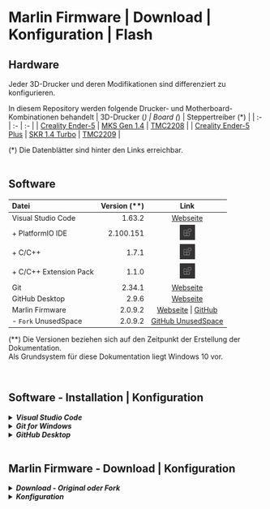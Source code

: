 # Marlin Firmware | Download | Konfiguration | Flash


## **Hardware**
Jeder 3D-Drucker und deren Modifikationen sind differenziert zu konfigurieren.

In diesem Repository werden folgende Drucker- und Motherboard-Kombinationen behandelt
| 3D-Drucker (*) | Board (*) | Steppertreiber (*) |
| :- | :- | :- |
| [Creality Ender-5](./datasheets/creality_ender-5/) | [MKS Gen 1.4](./datasheets/mks_gen_1.4/) | [TMC2208](./datasheets/tmc2208/) |
| [Creality Ender-5 Plus](./datasheets/creality_ender-5_plus/) | [SKR 1.4 Turbo](./datasheets/skr_1.4_turbo/) | [TMC2209](./datasheets/tmc2209/) |

(*) Die Datenblätter sind hinter den Links erreichbar.
<br><br>

## **Software**

| Datei | Version (**) | Link |
| :- | -: | :-: |
| Visual Studio Code | 1.63.2 | [Webseite](https://code.visualstudio.com/download) |
| + PlatformIO IDE | 2.100.151 | ![](sources/vscode_extensions_icon.jpg "VSCode-Tastenkombination <STRG+UMSCHALT+X>") |
| + C/C++ | 1.7.1 | ![](sources/vscode_extensions_icon.jpg "VSCode-Tastenkombination <STRG+UMSCHALT+X>") |
| + C/C++ Extension Pack | 1.1.0 | ![](sources/vscode_extensions_icon.jpg "VSCode-Tastenkombination <STRG+UMSCHALT+X>") |
| Git | 2.34.1 | [Webseite](https://git-scm.com/download/) |
| GitHub Desktop | 2.9.6 | [Webseite](https://desktop.github.com/) |
| Marlin Firmware | 2.0.9.2 | [Webseite](https://marlinfw.org/meta/download/) \| [GitHub](https://github.com/MarlinFirmware/Marlin) |
| - `Fork` UnusedSpace | 2.0.9.2 | [GitHub UnusedSpace](https://github.com/UnusedSpace/MarlinFw) |


(**) Die Versionen beziehen sich auf den Zeitpunkt der Erstellung der Dokumentation.
<br>Als Grundsystem für diese Dokumentation liegt Windows 10 vor.

<br>


## Software - Installation | Konfiguration
<details>
    <summary><b><i> Visual Studio Code </i></b></summary>

Die Grundinstallation erfolgt nach dem Download wie gewohnt. Nach dem ersten Start kann das Sprachpaket heruntergeladen und aktiviert werden.

Erforderliche Erweiterungen
- `PlatformIO IDE` (Erforderlicher Compiler für MarlinFirmware)
- `C/C++` (Programmiersprache der MarlinFirmware)
- `C/C++` Extension Pack (Diverse nützliche Erweiterungen der Programmiersprache)

</details>


<details>
    <summary><b><i> Git for Windows </i></b></summary>

Die Installation erfordert einige Voreinstellungen, welche sich nach den Gewohnheiten und genutzten Sub-Programmen des jeweiligen Nutzers orientiert.

Optionale Voreinstellungen
- Default Editor used by Git *->* Use Visual Studio Code as Git's default Editor
- Name of the initial branch in new repositories *->* Let Git decide
- PATH Environment *->* Git from the command line ans also from 3rd-party software
- SSH executable *->* Use external OpenSSH
- HTTPS transport backend *->* Use the native Windows Secure Channel library
- Line ending conversions *->* Checkout Windows-style, commit Unix-style line endings
- Terminal emulator to use with Git Bash *->* Use Windows' default console window
- Default behaviour of \`git pull` *->* Default (fast-forward or merge)
- Credential helper *->* Git Credential Manager
- Extra Options *->* Enable file system caching

</details>


<details>
    <summary><b><i> GitHub Desktop </i></b></summary>

Die Grundinstallation erfolgt nach dem Download wie gewohnt. Ein GitHub-Account ist für den weiteren Verlauf erforderlich.

</details>

<br>

## Marlin Firmware - Download | Konfiguration
<details>
    <summary><b><i> Download - Original oder Fork </i></b></summary>

Mittels `GitHub Desktop`, dem Punkt `Clone a repository from the Internet...` und die Eingabe der GitHub-Webadresse `https://github.com/MarlinFirmware/Marlin` kann das Original-Repository ge`Clone`d werden.

Die GitHub-Webadresse des hier behandelteten `Fork`s lautet `https://github.com/UnusedSpace/MarlinFw`.

Nachdem das entsprechende Repository heruntergeladen wurde, kann es mit `Open in Visual Studio Code` bearbeitet werden.

</details>

<details>
    <summary><b><i> Konfiguration </i></b></summary>

   *   <details>
        
       <summary><b> root/platformio.ini </b></summary>

        Um die Firmware für den Chipsatz des Motherboards zu kompilieren, benötigt *PlatformIO* die entsprechenden Informationen. Die Bezeichnung ist dem Datenblatt des jeweiligen Motherboards zu entnehmen.

        ![root/platformio.ini - screenshot chipset](sources/platformio_ini_screenshot_chipset.jpg "Dateipfad: root/platformio.ini")

        | Motherboard | Chipsatz |
        | :- | :- |
        | MKS Gen 1.4 | mega2560 |
        | SKR 1.4 Turbo | LPC1769 |

       </details>

   *   <details>

       <summary><b> root/Marlin/Configuration.h </b></summary>

        In der Datei ***Configuration.h*** wird die generelle Grundkonfiguration vorgenommen. In diesem Setup wird kein Display eingesetzt! Erforderliche und optionale Einstellungen sind als solche gekennzeichnet.

        *   <details>
            
            <summary> <i> Optional </i>- STRING_CONFIG_H_AUTHOR </summary>

            `Description in progress...`

            > Original
            > ```
            > #define STRING_CONFIG_H_AUTHOR "(none, default config)" // Who made the changes.

            > MKS Gen 1.4 | SKR 1.4 Turbo
            > ```
            > #define STRING_CONFIG_H_AUTHOR "(UnusedSpace | MarlinFw 2.0.9.2)" // Who made the changes.

            </details>

        *   <details>
            
            <summary> <i> Optional </i>- SHOW_BOOTSCREEN </summary>

            `Description in progress...`

            > Original
            > ```
            > #define SHOW_BOOTSCREEN

            > MKS Gen 1.4 | SKR 1.4 Turbo
            > ```
            > //#define SHOW_BOOTSCREEN
            
            </details>

        *   <details>
            
            <summary> <i> Erforderlich </i>- SERIAL_PORT </summary>

            `Description in progress...`

            > Original
            > ```
            > #define SERIAL_PORT 0

            > MKS Gen 1.4
            > ```
            > #define SERIAL_PORT 0

            > SKR 1.4 Turbo
            > ```
            > #define SERIAL_PORT -1
            
            </details>

        *   <details>
            
            <summary> <i> Erforderlich </i>- BAUDRATE </summary>

            `Description in progress...`

            > Original
            > ```
            > #define BAUDRATE 250000

            > MKS Gen 1.4 | SKR 1.4 Turbo
            > ```
            > #define BAUDRATE 115200
            
            </details>

        *   <details>
            
            <summary> <i> Erforderlich </i>- MOTHERBOARD </summary>

            `Description in progress...`

            > Original
            > ```
            > #define MOTHERBOARD BOARD_RAMPS_14_EFB

            > MKS Gen 1.4
            > ```
            > #define MOTHERBOARD BOARD_MKS_GEN_13

            > SKR 1.4 Turbo
            > ```
            > #define MOTHERBOARD BOARD_BTT_SKR_V1_4_TURBO
            
            </details>

        *   <details>
            
            <summary> <i> Optional </i>- CUSTOM_MACHINE_NAME </summary>

            `Description in progress...`

            > Original
            > ```
            > //#define CUSTOM_MACHINE_NAME "3D Printer"

            > MKS Gen 1.4
            > ```
            > #define CUSTOM_MACHINE_NAME "Creality Ender-5"

            > SKR 1.4 Turbo
            > ```
            > #define CUSTOM_MACHINE_NAME "Creality Ender-5 Plus"
            
            </details>

        *   <details>
            
            <summary> <i> Erforderlich </i>- TEMP_SENSOR_BED </summary>

            `Description in progress...`

            > Original
            > ```
            > #define TEMP_SENSOR_BED 0

            > MKS Gen 1.4 | SKR 1.4 Turbo
            > ```
            > #define TEMP_SENSOR_BED 1
            
            </details>

        *   <details>
            <summary> <i> Optional </i>- PID_PARAMS_PER_HOTEND </summary>

            `Description in progress...`

            > Original
            > ```
            > #if ENABLED(PIDTEMP)
            >   //#define PID_EDIT_MENU         // Add PID editing to the "Advanced Settings" menu. (~700 bytes of PROGMEM)
            >   //#define PID_AUTOTUNE_MENU     // Add PID auto-tuning to the "Advanced Settings" menu. (~250 bytes of PROGMEM)
            >   //#define PID_PARAMS_PER_HOTEND // Uses separate PID parameters for each extruder (useful for mismatched extruders)
            >                                   // Set/get with gcode: M301 E[extruder number, 0-2]
            >
            >   #if ENABLED(PID_PARAMS_PER_HOTEND)
            >     // Specify up to one value per hotend here, according to your setup.
            >     // If there are fewer values, the last one applies to the remaining hotends.
            >     #define DEFAULT_Kp_LIST {  22.20,  22.20 }
            >     #define DEFAULT_Ki_LIST {   1.08,   1.08 }
            >     #define DEFAULT_Kd_LIST { 114.00, 114.00 }
            >   #else
            >     #define DEFAULT_Kp  22.20
            >     #define DEFAULT_Ki   1.08
            >     #define DEFAULT_Kd 114.00
            >   #endif
            > #endif // PIDTEMP

            > MKS Gen 1.4
            > ```
            > #if ENABLED(PIDTEMP)
            >   //#define PID_EDIT_MENU         // Add PID editing to the "Advanced Settings" menu. (~700 bytes of PROGMEM)
            >   //#define PID_AUTOTUNE_MENU     // Add PID auto-tuning to the "Advanced Settings" menu. (~250 bytes of PROGMEM)
            >   //#define PID_PARAMS_PER_HOTEND // Uses separate PID parameters for each extruder (useful for mismatched extruders)
            >                                   // Set/get with gcode: M301 E[extruder number, 0-2]
            >
            >   #if ENABLED(PID_PARAMS_PER_HOTEND)
            >     // Specify up to one value per hotend here, according to your setup.
            >     // If there are fewer values, the last one applies to the remaining hotends.
            >     #define DEFAULT_Kp_LIST {  30.50,  30.50 }
            >     #define DEFAULT_Ki_LIST {   3.92,   3.92 }
            >     #define DEFAULT_Kd_LIST {  59.34,  59,34 }
            >   #else
            >     #define DEFAULT_Kp  30.50
            >     #define DEFAULT_Ki   3.92
            >     #define DEFAULT_Kd  59.34
            >   #endif
            > #endif // PIDTEMP

            > SKR 1.4 Turbo - Drucker 1
            > ```
            > #if ENABLED(PIDTEMP)
            >   //#define PID_EDIT_MENU         // Add PID editing to the "Advanced Settings" menu. (~700 bytes of PROGMEM)
            >   //#define PID_AUTOTUNE_MENU     // Add PID auto-tuning to the "Advanced Settings" menu. (~250 bytes of PROGMEM)
            >   //#define PID_PARAMS_PER_HOTEND // Uses separate PID parameters for each extruder (useful for mismatched extruders)
            >                                   // Set/get with gcode: M301 E[extruder number, 0-2]
            >
            >   #if ENABLED(PID_PARAMS_PER_HOTEND)
            >     // Specify up to one value per hotend here, according to your setup.
            >     // If there are fewer values, the last one applies to the remaining hotends.
            >     #define DEFAULT_Kp_LIST {  28.08,  28.08 }
            >     #define DEFAULT_Ki_LIST {   2.79,   2.79 }
            >     #define DEFAULT_Kd_LIST {  70.67,  70.67 }
            >   #else
            >     #define DEFAULT_Kp  28.08
            >     #define DEFAULT_Ki   2.79
            >     #define DEFAULT_Kd  70.67
            >   #endif
            > #endif // PIDTEMP
            
            > SKR 1.4 Turbo - Drucker 2
            > ```
            > #if ENABLED(PIDTEMP)
            >   //#define PID_EDIT_MENU         // Add PID editing to the "Advanced Settings" menu. (~700 bytes of PROGMEM)
            >   //#define PID_AUTOTUNE_MENU     // Add PID auto-tuning to the "Advanced Settings" menu. (~250 bytes of PROGMEM)
            >   //#define PID_PARAMS_PER_HOTEND // Uses separate PID parameters for each extruder (useful for mismatched extruders)
            >                                   // Set/get with gcode: M301 E[extruder number, 0-2]
            >
            >   #if ENABLED(PID_PARAMS_PER_HOTEND)
            >     // Specify up to one value per hotend here, according to your setup.
            >     // If there are fewer values, the last one applies to the remaining hotends.
            >     #define DEFAULT_Kp_LIST {  30.56,  30.56 }
            >     #define DEFAULT_Ki_LIST {   3.08,   3.08 }
            >     #define DEFAULT_Kd_LIST {   75.82, 75.82 }
            >   #else
            >     #define DEFAULT_Kp  30.56
            >     #define DEFAULT_Ki   3.08
            >     #define DEFAULT_Kd  75.82
            >   #endif
            > #endif // PIDTEMP

            > SKR 1.4 Turbo - Drucker 3
            > ```
            > #if ENABLED(PIDTEMP)
            >   //#define PID_EDIT_MENU         // Add PID editing to the "Advanced Settings" menu. (~700 bytes of PROGMEM)
            >   //#define PID_AUTOTUNE_MENU     // Add PID auto-tuning to the "Advanced Settings" menu. (~250 bytes of PROGMEM)
            >   //#define PID_PARAMS_PER_HOTEND // Uses separate PID parameters for each extruder (useful for mismatched extruders)
            >                                   // Set/get with gcode: M301 E[extruder number, 0-2]
            >
            >   #if ENABLED(PID_PARAMS_PER_HOTEND)
            >     // Specify up to one value per hotend here, according to your setup.
            >     // If there are fewer values, the last one applies to the remaining hotends.
            >     #define DEFAULT_Kp_LIST {  27.11,  27.11 }
            >     #define DEFAULT_Ki_LIST {   2.62,   2.62 }
            >     #define DEFAULT_Kd_LIST {  70.12,  70.12 }
            >   #else
            >     #define DEFAULT_Kp  27.11
            >     #define DEFAULT_Ki   2.62
            >     #define DEFAULT_Kd  70.12
            >   #endif
            > #endif // PIDTEMP

            </details>

        *   <details>
            
            <summary> <i> Erforderlich </i>- PIDTEMPBED </summary>

            `Description in progress...`

            > Original
            > ```
            > //#define PIDTEMPBED

            > MKS Gen 1.4 | SKR 1.4 Turbo
            > ```
            > #define PIDTEMPBED
            
            </details>

        *   <details>
            <summary> <i> Optional </i>- PIDTEMPBED </summary>

            `Description in progress...`

            > Original
            > ```
            > #if ENABLED(PIDTEMPBED)
            >   //#define MIN_BED_POWER 0
            >   //#define PID_BED_DEBUG // Sends debug data to the serial port.
            >
            >   // 120V 250W silicone heater into 4mm borosilicate (MendelMax 1.5+)
            >   // from FOPDT model - kp=.39 Tp=405 Tdead=66, Tc set to 79.2, aggressive factor of .15 (vs .1, 1, 10)
            >   #define DEFAULT_bedKp  65.17
            >   #define DEFAULT_bedKi  12.05
            >   #define DEFAULT_bedKd 234.92
            >
            >   // FIND YOUR OWN: "M303 E-1 C8 S90" to run autotune on the bed at 90 degreesC for 8 cycles.
            > #endif // PIDTEMPBED

            > MKS Gen 1.4
            > ```
            > #if ENABLED(PIDTEMPBED)
            >   //#define MIN_BED_POWER 0
            >   //#define PID_BED_DEBUG // Sends debug data to the serial port.
            >
            >   // 120V 250W silicone heater into 4mm borosilicate (MendelMax 1.5+)
            >   // from FOPDT model - kp=.39 Tp=405 Tdead=66, Tc set to 79.2, aggressive factor of .15 (vs .1, 1, 10)
            >   #define DEFAULT_bedKp  53.72
            >   #define DEFAULT_bedKi  10.09
            >   #define DEFAULT_bedKd 190.72
            >
            >   // FIND YOUR OWN: "M303 E-1 C8 S90" to run autotune on the bed at 90 degreesC for 8 cycles.
            > #endif // PIDTEMPBED

            > SKR 1.4 Turbo - Drucker 1
            > ```
            > #if ENABLED(PIDTEMPBED)
            >   //#define MIN_BED_POWER 0
            >   //#define PID_BED_DEBUG // Sends debug data to the serial port.
            >
            >   // 120V 250W silicone heater into 4mm borosilicate (MendelMax 1.5+)
            >   // from FOPDT model - kp=.39 Tp=405 Tdead=66, Tc set to 79.2, aggressive factor of .15 (vs .1, 1, 10)
            >   #define DEFAULT_bedKp 119.40
            >   #define DEFAULT_bedKi  10.21
            >   #define DEFAULT_bedKd 930.67
            >
            >   // FIND YOUR OWN: "M303 E-1 C8 S90" to run autotune on the bed at 90 degreesC for 8 cycles.
            > #endif // PIDTEMPBED
            
            > SKR 1.4 Turbo - Drucker 2
            > ```
            > #if ENABLED(PIDTEMPBED)
            >   //#define MIN_BED_POWER 0
            >   //#define PID_BED_DEBUG // Sends debug data to the serial port.
            >
            >   // 120V 250W silicone heater into 4mm borosilicate (MendelMax 1.5+)
            >   // from FOPDT model - kp=.39 Tp=405 Tdead=66, Tc set to 79.2, aggressive factor of .15 (vs .1, 1, 10)
            >   #define DEFAULT_bedKp 109.47
            >   #define DEFAULT_bedKi   9.23
            >   #define DEFAULT_bedKd 866.09
            >
            >   // FIND YOUR OWN: "M303 E-1 C8 S90" to run autotune on the bed at 90 degreesC for 8 cycles.
            > #endif // PIDTEMPBED

            > SKR 1.4 Turbo - Drucker 3
            > ```
            > #if ENABLED(PIDTEMPBED)
            >   //#define MIN_BED_POWER 0
            >   //#define PID_BED_DEBUG // Sends debug data to the serial port.
            >
            >   // 120V 250W silicone heater into 4mm borosilicate (MendelMax 1.5+)
            >   // from FOPDT model - kp=.39 Tp=405 Tdead=66, Tc set to 79.2, aggressive factor of .15 (vs .1, 1, 10)
            >   #define DEFAULT_bedKp 132.86
            >   #define DEFAULT_bedKi  12.09
            >   #define DEFAULT_bedKd 973.49
            >
            >   // FIND YOUR OWN: "M303 E-1 C8 S90" to run autotune on the bed at 90 degreesC for 8 cycles.
            > #endif // PIDTEMPBED

            </details>

        *   <details>
            
            <summary> <i> Erforderlich </i>- Endstop Settings </summary>

            `Description in progress...`

            > Original
            > ```
            > // Specify here all the endstop connectors that are connected to any endstop or probe.
            > // Almost all printers will be using one per axis. Probes will use one or more of the
            > // extra connectors. Leave undefined any used for non-endstop and non-probe purposes.
            > #define USE_XMIN_PLUG
            > #define USE_YMIN_PLUG
            > #define USE_ZMIN_PLUG
            > //#define USE_IMIN_PLUG
            > //#define USE_JMIN_PLUG
            > //#define USE_KMIN_PLUG
            > //#define USE_XMAX_PLUG
            > //#define USE_YMAX_PLUG
            > //#define USE_ZMAX_PLUG
            > //#define USE_IMAX_PLUG
            > //#define USE_JMAX_PLUG
            > //#define USE_KMAX_PLUG

            > MKS Gen 1.4 | SKR 1.4 Turbo
            > ```
            > // Specify here all the endstop connectors that are connected to any endstop or probe.
            > // Almost all printers will be using one per axis. Probes will use one or more of the
            > // extra connectors. Leave undefined any used for non-endstop and non-probe purposes.
            > //#define USE_XMIN_PLUG
            > //#define USE_YMIN_PLUG
            > #define USE_ZMIN_PLUG
            > //#define USE_IMIN_PLUG
            > //#define USE_JMIN_PLUG
            > //#define USE_KMIN_PLUG
            > #define USE_XMAX_PLUG
            > #define USE_YMAX_PLUG
            > //#define USE_ZMAX_PLUG
            > //#define USE_IMAX_PLUG
            > //#define USE_JMAX_PLUG
            > //#define USE_KMAX_PLUG
            
            </details>

        *   <details>
            
            <summary> <i> Erforderlich </i>- Stepper Drivers </summary>

            `Description in progress...`

            > Original
            > ```
            > #define X_DRIVER_TYPE  A4988
            > #define Y_DRIVER_TYPE  A4988
            > #define Z_DRIVER_TYPE  A4988
            > //#define X2_DRIVER_TYPE A4988
            > //#define Y2_DRIVER_TYPE A4988
            > //#define Z2_DRIVER_TYPE A4988
            > //#define Z3_DRIVER_TYPE A4988
            > //#define Z4_DRIVER_TYPE A4988
            > //#define I_DRIVER_TYPE  A4988
            > //#define J_DRIVER_TYPE  A4988
            > //#define K_DRIVER_TYPE  A4988
            > #define E0_DRIVER_TYPE A4988
            > //#define E1_DRIVER_TYPE A4988
            > //#define E2_DRIVER_TYPE A4988
            > //#define E3_DRIVER_TYPE A4988
            > //#define E4_DRIVER_TYPE A4988
            > //#define E5_DRIVER_TYPE A4988
            > //#define E6_DRIVER_TYPE A4988
            > //#define E7_DRIVER_TYPE A4988

            > MKS Gen 1.4
            > ```
            > #define X_DRIVER_TYPE  TMC2208
            > #define Y_DRIVER_TYPE  TMC2208
            > #define Z_DRIVER_TYPE  TMC2208
            > //#define X2_DRIVER_TYPE A4988
            > //#define Y2_DRIVER_TYPE A4988
            > //#define Z2_DRIVER_TYPE A4988
            > //#define Z3_DRIVER_TYPE A4988
            > //#define Z4_DRIVER_TYPE A4988
            > //#define I_DRIVER_TYPE  A4988
            > //#define J_DRIVER_TYPE  A4988
            > //#define K_DRIVER_TYPE  A4988
            > #define E0_DRIVER_TYPE TMC2208
            > //#define E1_DRIVER_TYPE A4988
            > //#define E2_DRIVER_TYPE A4988
            > //#define E3_DRIVER_TYPE A4988
            > //#define E4_DRIVER_TYPE A4988
            > //#define E5_DRIVER_TYPE A4988
            > //#define E6_DRIVER_TYPE A4988
            > //#define E7_DRIVER_TYPE A4988

            > SKR 1.4 Turbo
            > ```
            > #define X_DRIVER_TYPE  TMC2209
            > #define Y_DRIVER_TYPE  TMC2209
            > #define Z_DRIVER_TYPE  TMC2209
            > //#define X2_DRIVER_TYPE A4988
            > //#define Y2_DRIVER_TYPE A4988
            > //#define Z2_DRIVER_TYPE A4988
            > //#define Z3_DRIVER_TYPE A4988
            > //#define Z4_DRIVER_TYPE A4988
            > //#define I_DRIVER_TYPE  A4988
            > //#define J_DRIVER_TYPE  A4988
            > //#define K_DRIVER_TYPE  A4988
            > #define E0_DRIVER_TYPE TMC2209
            > //#define E1_DRIVER_TYPE A4988
            > //#define E2_DRIVER_TYPE A4988
            > //#define E3_DRIVER_TYPE A4988
            > //#define E4_DRIVER_TYPE A4988
            > //#define E5_DRIVER_TYPE A4988
            > //#define E6_DRIVER_TYPE A4988
            > //#define E7_DRIVER_TYPE A4988
            
            </details>

        *   <details>
            
            <summary> <i> Erforderlich </i>- DEFAULT_AXIS_STEPS_PER_UNIT </summary>

            `Description in progress...`

            > Original
            > ```
            > #define DEFAULT_AXIS_STEPS_PER_UNIT   { 80, 80, 400, 500 }

            > MKS Gen 1.4
            > ```
            > #define DEFAULT_AXIS_STEPS_PER_UNIT   { 80, 80, 400, 137.97 }

            > SKR 1.4 Turbo
            > ```
            > #define DEFAULT_AXIS_STEPS_PER_UNIT   { 40, 40, 400, 68.29 }
            
            </details>

        *   <details>
            
            <summary> <i> Erforderlich </i>- DEFAULT_MAX_FEEDRATE </summary>

            `Description in progress...`

            > Original
            > ```
            > #define DEFAULT_MAX_FEEDRATE          { 300, 300, 5, 25 }

            > MKS Gen 1.4 | SKR 1.4 Turbo
            > ```
            > #define DEFAULT_MAX_FEEDRATE          { 500, 500, 5, 25 }
            
            </details>

        *   <details>
            
            <summary> <i> Erforderlich </i>- DEFAULT_MAX_ACCELERATION </summary>

            `Description in progress...`

            > Original
            > ```
            > #define DEFAULT_MAX_ACCELERATION      { 3000, 3000, 100, 10000 }

            > MKS Gen 1.4 | SKR 1.4 Turbo
            > ```
            > #define DEFAULT_MAX_ACCELERATION      { 500, 500, 100, 5000 }
            
            </details>

        *   <details>
            
            <summary> <i> Erforderlich </i>- DEFAULT_MAX_ACCELERATION </summary>

            `Description in progress...`

            > Original
            > ```
            > #define DEFAULT_ACCELERATION          3000    // X, Y, Z and E acceleration for printing moves
            > #define DEFAULT_RETRACT_ACCELERATION  3000    // E acceleration for retracts
            > #define DEFAULT_TRAVEL_ACCELERATION   3000    // X, Y, Z acceleration for travel (non printing) moves

            > MKS Gen 1.4 | SKR 1.4 Turbo
            > ```
            > #define DEFAULT_ACCELERATION          500  // X, Y, Z and E acceleration for printing moves
            > #define DEFAULT_RETRACT_ACCELERATION  500  // E acceleration for retracts
            > #define DEFAULT_TRAVEL_ACCELERATION   500  // X, Y, Z acceleration for travel (non printing) moves
            
            </details>

        *   <details>
            
            <summary> <i> Erforderlich </i>- Z_MIN_PROBE_USES_Z_MIN_ENDSTOP_PIN </summary>

            `Description in progress...`

            > Original
            > ```
            > #define Z_MIN_PROBE_USES_Z_MIN_ENDSTOP_PIN

            > SKR 1.4 Turbo
            > ```
            > //#define Z_MIN_PROBE_USES_Z_MIN_ENDSTOP_PIN
            
            </details>

        *   <details>
            
            <summary> <i> Erforderlich </i>- Z_MIN_PROBE_PIN </summary>

            `Description in progress...`

            > Original
            > ```
            > //#define Z_MIN_PROBE_PIN 32 // Pin 32 is the RAMPS default

            > SKR 1.4 Turbo
            > ```
            > #define Z_MIN_PROBE_PIN P0_10 // Pin 32 is the RAMPS default
            
            </details>

        *   <details>
            
            <summary> <i> Erforderlich </i>- BLTOUCH </summary>

            `Description in progress...`

            > Original
            > ```
            > //#define BLTOUCH

            > MKS Gen 1.4 | SKR 1.4 Turbo
            > ```
            > #define BLTOUCH
            
            </details>

        *   <details>
            
            <summary> <i> Erforderlich </i>- NOZZLE_TO_PROBE_OFFSET </summary>

            `Description in progress...`

            > Original
            > ```
            > #define NOZZLE_TO_PROBE_OFFSET { 10, 10, 0 }

            > MKS Gen 1.4
            > ```
            > #define NOZZLE_TO_PROBE_OFFSET { -50.0, -10.0, 0 }

            > SKR 1.4 Turbo
            > ```
            > #define NOZZLE_TO_PROBE_OFFSET { -44.0, -5.0, 0 }
            
            </details>

        *   <details>
            
            <summary> <i> Erforderlich </i>- Z_MIN_PROBE_REPEATABILITY_TEST </summary>

            `Description in progress...`

            > Original
            > ```
            > //#define Z_MIN_PROBE_REPEATABILITY_TEST

            > MKS Gen 1.4 | SKR 1.4 Turbo
            > ```
            > #define Z_MIN_PROBE_REPEATABILITY_TEST
            
            </details>

        *   <details>
            
            <summary> <i> Erforderlich </i>- Stepper direction </summary>

            `Description in progress...`

            > Original
            > ```
            > // Invert the stepper direction. Change (or reverse the motor connector) if an axis goes the wrong way.
            > #define INVERT_X_DIR false
            > #define INVERT_Y_DIR true
            > #define INVERT_Z_DIR false
            > //#define INVERT_I_DIR false
            > //#define INVERT_J_DIR false
            > //#define INVERT_K_DIR false
            >
            > // @section extruder
            >
            > // For direct drive extruder v9 set to true, for geared extruder set to false.
            > #define INVERT_E0_DIR false
            > #define INVERT_E1_DIR false
            > #define INVERT_E2_DIR false
            > #define INVERT_E3_DIR false
            > #define INVERT_E4_DIR false
            > #define INVERT_E5_DIR false
            > #define INVERT_E6_DIR false
            > #define INVERT_E7_DIR false

            > MKS Gen 1.4
            > ```
            > // Invert the stepper direction. Change (or reverse the motor connector) if an axis goes the wrong way.
            > #define INVERT_X_DIR false
            > #define INVERT_Y_DIR false
            > #define INVERT_Z_DIR false
            > //#define INVERT_I_DIR false
            > //#define INVERT_J_DIR false
            > //#define INVERT_K_DIR false
            >
            > // @section extruder
            >
            > // For direct drive extruder v9 set to true, for geared extruder set to false.
            > #define INVERT_E0_DIR true
            > #define INVERT_E1_DIR false
            > #define INVERT_E2_DIR false
            > #define INVERT_E3_DIR false
            > #define INVERT_E4_DIR false
            > #define INVERT_E5_DIR false
            > #define INVERT_E6_DIR false
            > #define INVERT_E7_DIR false

            > SKR 1.4 Turbo
            > ```
            > // Invert the stepper direction. Change (or reverse the motor connector) if an axis goes the wrong way.
            > #define INVERT_X_DIR true
            > #define INVERT_Y_DIR true
            > #define INVERT_Z_DIR true
            > //#define INVERT_I_DIR false
            > //#define INVERT_J_DIR false
            > //#define INVERT_K_DIR false
            >
            > // @section extruder
            >
            > // For direct drive extruder v9 set to true, for geared extruder set to false.
            > #define INVERT_E0_DIR true
            > #define INVERT_E1_DIR false
            > #define INVERT_E2_DIR false
            > #define INVERT_E3_DIR false
            > #define INVERT_E4_DIR false
            > #define INVERT_E5_DIR false
            > #define INVERT_E6_DIR false
            > #define INVERT_E7_DIR false
            
            </details>

        *   <details>
            
            <summary> <i> Erforderlich </i>- Homing </summary>

            `Description in progress...`

            > Original
            > ```
            > //#define NO_MOTION_BEFORE_HOMING // Inhibit movement until all axes have been homed. Also enable HOME_AFTER_DEACTIVATE for extra safety.
            > //#define HOME_AFTER_DEACTIVATE   // Require rehoming after steppers are deactivated. Also enable NO_MOTION_BEFORE_HOMING for extra safety.

            > MKS Gen 1.4 | SKR 1.4 Turbo
            > ```
            > #define NO_MOTION_BEFORE_HOMING // Inhibit movement until all axes have been homed. Also enable HOME_AFTER_DEACTIVATE for extra safety.
            > #define HOME_AFTER_DEACTIVATE   // Require rehoming after steppers are deactivated. Also enable NO_MOTION_BEFORE_HOMING for extra safety.
            
            </details>

        *   <details>
            
            <summary> <i> Erforderlich </i>- Z_HOMING_HEIGHT </summary>

            `Description in progress...`

            > Original
            > ```
            > //#define Z_HOMING_HEIGHT  4        // (mm) Minimal Z height before homing (G28) for Z clearance above the bed, clamps, ...

            > MKS Gen 1.4 | SKR 1.4 Turbo
            > ```
            > #define Z_HOMING_HEIGHT  4        // (mm) Minimal Z height before homing (G28) for Z clearance above the bed, clamps, ...
            
            </details>

        *   <details>
            
            <summary> <i> Erforderlich </i>- Endstops direction </summary>

            `Description in progress...`

            > Original
            > ```
            > // Direction of endstops when homing; 1=MAX, -1=MIN
            > // :[-1,1]
            > #define X_HOME_DIR -1
            > #define Y_HOME_DIR -1
            > #define Z_HOME_DIR -1
            > //#define I_HOME_DIR -1
            > //#define J_HOME_DIR -1
            > //#define K_HOME_DIR -1

            > MKS Gen 1.4 | SKR 1.4 Turbo
            > ```
            > // Direction of endstops when homing; 1=MAX, -1=MIN
            > // :[-1,1]
            > #define X_HOME_DIR  1
            > #define Y_HOME_DIR  1
            > #define Z_HOME_DIR -1
            > //#define I_HOME_DIR -1
            > //#define J_HOME_DIR -1
            > //#define K_HOME_DIR -1
            
            </details>

        *   <details>
            
            <summary> <i> Erforderlich </i>- BED_SIZE </summary>

            `Description in progress...`

            > Original
            > ```
            > // The size of the printable area
            > #define X_BED_SIZE 200
            > #define Y_BED_SIZE 200

            > MKS Gen 1.4
            > ```
            > // The size of the printable area
            > #define X_BED_SIZE 235
            > #define Y_BED_SIZE 230
            
            > SKR 1.4 Turbo
            > ```
            > // The size of the printable area
            > #define X_BED_SIZE 365
            > #define Y_BED_SIZE 369

            </details>

        *   <details>
            
            <summary> <i> Erforderlich </i>- Z_MAX_POS </summary>

            `Description in progress...`

            > Original
            > ```
            > #define Z_MAX_POS 200

            > MKS Gen 1.4
            > ```
            > #define Z_MAX_POS 300
            
            > SKR 1.4 Turbo
            > ```
            > #define Z_MAX_POS 400

            </details>

        *   <details>
            
            <summary> <i> Erforderlich </i>- MIN_SOFTWARE_ENDSTOPS </summary>

            `Description in progress...`

            > Original
            > ```
            > // Min software endstops constrain movement within minimum coordinate bounds
            > #define MIN_SOFTWARE_ENDSTOPS
            > #if ENABLED(MIN_SOFTWARE_ENDSTOPS)
            >   #define MIN_SOFTWARE_ENDSTOP_X
            >   #define MIN_SOFTWARE_ENDSTOP_Y
            >   #define MIN_SOFTWARE_ENDSTOP_Z
            >   #define MIN_SOFTWARE_ENDSTOP_I
            >   #define MIN_SOFTWARE_ENDSTOP_J
            >   #define MIN_SOFTWARE_ENDSTOP_K
            > #endif

            > MKS Gen 1.4 | SKR 1.4 Turbo
            > ```
            > // Min software endstops constrain movement within minimum coordinate bounds
            > #define MIN_SOFTWARE_ENDSTOPS
            > #if ENABLED(MIN_SOFTWARE_ENDSTOPS)
            >   #define MIN_SOFTWARE_ENDSTOP_X
            >   #define MIN_SOFTWARE_ENDSTOP_Y
            >   //#define MIN_SOFTWARE_ENDSTOP_Z
            >   #define MIN_SOFTWARE_ENDSTOP_I
            >   #define MIN_SOFTWARE_ENDSTOP_J
            >   #define MIN_SOFTWARE_ENDSTOP_K
            > #endif
            
            </details>

        *   <details>
            
            <summary> <i> Erforderlich </i>- AUTO_BED_LEVELING_BILINEAR </summary>

            `Description in progress...`

            > Original
            > ```
            > //#define AUTO_BED_LEVELING_BILINEAR

            > MKS Gen 1.4 | SKR 1.4 Turbo
            > ```
            > #define AUTO_BED_LEVELING_BILINEAR
            
            </details>

        *   <details>
            
            <summary> <i> Erforderlich </i>- PREHEAT_BEFORE_LEVELING </summary>

            `Description in progress...`

            > Original
            > ```
            > /**
            > * Auto-leveling needs preheating
            > */
            > #define PREHEAT_BEFORE_LEVELING
            > #if ENABLED(PREHEAT_BEFORE_LEVELING)
            >   #define LEVELING_NOZZLE_TEMP 120   // (°C) Only applies to E0 at this time
            >   #define LEVELING_BED_TEMP     50
            > #endif

            > MKS Gen 1.4 | SKR 1.4 Turbo
            > ```
            > /**
            > * Auto-leveling needs preheating
            > */
            > //#define PREHEAT_BEFORE_LEVELING
            > #if ENABLED(PREHEAT_BEFORE_LEVELING)
            >   #define LEVELING_NOZZLE_TEMP  50   // (°C) Only applies to E0 at this time
            >   #define LEVELING_BED_TEMP     65
            > #endif
            
            </details>

        *   <details>
            
            <summary> <i> Erforderlich </i>- GRID_MAX_POINTS_X </summary>

            `Description in progress...`

            > Original
            > ```
            >   #define GRID_MAX_POINTS_X 3

            > MKS Gen 1.4 | SKR 1.4 Turbo
            > ```
            >   #define GRID_MAX_POINTS_X 5
            
            </details>

        *   <details>
            
            <summary> <i> Erforderlich </i>- Z_SAFE_HOMING </summary>

            `Description in progress...`

            > Original
            > ```
            > //#define Z_SAFE_HOMING

            > MKS Gen 1.4 | SKR 1.4 Turbo
            > ```
            > #define Z_SAFE_HOMING
            
            </details>

        *   <details>
            
            <summary> <i> Erforderlich </i>- NUM_SERVOS </summary>

            `Description in progress...`

            > Original
            > ```
            > //#define NUM_SERVOS 3 // Note: Servo index starts with 0 for M280-M282 commands

            > MKS Gen 1.4
            > ```
            > #define NUM_SERVOS 1 // Note: Servo index starts with 0 for M280-M282 commands
            
            </details>

       </details>

   *   <details>    

       <summary><b> root/Marlin/Configuration_adv.h </b></summary>

        In der Datei ***Configuration_adv.h*** wird die erweiterte Konfiguration vorgenommen. Erforderliche und optionale Einstellungen sind als solche gekennzeichnet.

        *   <details>
            
            <summary> <i> Optional </i>- SHOW_TEMP_ADC_VALUES </summary>

            `Description in progress...`

            > Original
            > ```
            > //#define SHOW_TEMP_ADC_VALUES

            > MKS Gen 1.4 | SKR 1.4 Turbo
            > ```
            > #define SHOW_TEMP_ADC_VALUES
            
            </details>

        *   <details>
            
            <summary> <i> Optional </i>- MAX_CONSECUTIVE_LOW_TEMPERATURE_ERROR_ALLOWED </summary>

            `Description in progress...`

            > Original
            > ```
            > //#define MAX_CONSECUTIVE_LOW_TEMPERATURE_ERROR_ALLOWED 0

            > MKS Gen 1.4 | SKR 1.4 Turbo
            > ```
            > #define MAX_CONSECUTIVE_LOW_TEMPERATURE_ERROR_ALLOWED 10
            
            </details>

        *   <details>
            
            <summary> <i> Optional </i>- MILLISECONDS_PREHEAT_TIME </summary>

            `Description in progress...`

            > Original
            > ```
            > //#define MILLISECONDS_PREHEAT_TIME 0

            > SKR 1.4 Turbo
            > ```
            > #define MILLISECONDS_PREHEAT_TIME 30000
            
            </details>

        *   <details>
            
            <summary> <i> Erforderlich </i>- X_DUAL_STEPPER_DRIVERS </summary>

            `Description in progress...`

            > Original
            > ```
            > //#define X_DUAL_STEPPER_DRIVERS
            > #if ENABLED(X_DUAL_STEPPER_DRIVERS)
            >   //#define INVERT_X2_VS_X_DIR    // Enable if X2 direction signal is opposite to X
            >   //#define X_DUAL_ENDSTOPS
            >   #if ENABLED(X_DUAL_ENDSTOPS)
            >     #define X2_USE_ENDSTOP _XMAX_
            >     #define X2_ENDSTOP_ADJUSTMENT  0
            >   #endif
            > #endif

            > SKR 1.4 Turbo
            > ```
            > //#define X_DUAL_STEPPER_DRIVERS
            > #if ENABLED(X_DUAL_STEPPER_DRIVERS)
            >   #define INVERT_X2_VS_X_DIR    // Enable if X2 direction signal is opposite to X
            >   //#define X_DUAL_ENDSTOPS
            >   #if ENABLED(X_DUAL_ENDSTOPS)
            >     #define X2_USE_ENDSTOP _XMAX_
            >     #define X2_ENDSTOP_ADJUSTMENT  0
            >   #endif
            > #endif
            
            </details>

        *   <details>
            
            <summary> <i> Optional </i>- QUICK_HOME </summary>

            `Description in progress...`

            > Original
            > ```
            > //#define QUICK_HOME                          // If G28 contains XY do a diagonal move first

            > MKS Gen 1.4 | SKR 1.4 Turbo
            > ```
            > #define QUICK_HOME                          // If G28 contains XY do a diagonal move first
            
            </details>

        *   <details>
            
            <summary> <i> Optional </i>- BLTOUCH_SET_5V_MODE </summary>

            `Description in progress...`

            > Original
            > ```
            >   //#define BLTOUCH_SET_5V_MODE

            > MKS Gen 1.4 | SKR 1.4 Turbo
            > ```
            >   #define BLTOUCH_SET_5V_MODE
            
            </details>

        *   <details>
            
            <summary> <i> Optional </i>- Z_STEPPER_ALIGN_XY </summary>

            `Description in progress...`

            > Original
            > ```
            >   //#define Z_STEPPER_ALIGN_XY { {  10, 190 }, { 100,  10 }, { 190, 190 } }

            > SKR 1.4 Turbo
            > ```
            >   #define Z_STEPPER_ALIGN_XY { {  10, 180 }, { 300,  180 }, { 290, 290 } }
            
            </details>

        *   <details>
            
            <summary> <i> Optional </i>- Z_STEPPER_ALIGN_ITERATIONS </summary>

            `Description in progress...`

            > Original
            > ```
            >   #define Z_STEPPER_ALIGN_ITERATIONS 5    // Number of iterations to apply during alignment

            > SKR 1.4 Turbo
            > ```
            >   #define Z_STEPPER_ALIGN_ITERATIONS 3    // Number of iterations to apply during alignment
            
            </details>

        *   <details>
            
            <summary> <i> Erforderlich </i>- DISABLE_INACTIVE_Z </summary>

            `Description in progress...`

            > Original
            > ```
            > #define DISABLE_INACTIVE_Z true  // Set 'false' if the nozzle could fall onto your printed part!

            > SKR 1.4 Turbo
            > ```
            > #define DISABLE_INACTIVE_Z false  // Set 'false' if the nozzle could fall onto your printed part!
            
            </details>

        *   <details>
            
            <summary> <i> Optional </i>- XY_FREQUENCY </summary>

            `Description in progress...`

            > Original
            > ```
            > //#define XY_FREQUENCY_LIMIT      10 // (Hz) Maximum frequency of small zigzag infill moves. Set with M201 F<hertz>.
            > #ifdef XY_FREQUENCY_LIMIT
            >   #define XY_FREQUENCY_MIN_PERCENT 5 // (percent) Minimum FR percentage to apply. Set with M201 G<min%>.
            > #endif

            > MKS Gen 1.4 | SKR 1.4 Turbo
            > ```
            > //#define XY_FREQUENCY_LIMIT      10 // (Hz) Maximum frequency of small zigzag infill moves. Set with M201 F<hertz>.
            > #ifdef XY_FREQUENCY_LIMIT
            >   #define XY_FREQUENCY_MIN_PERCENT 15 // (percent) Minimum FR percentage to apply. Set with M201 G<min%>.
            > #endif
            
            </details>

        *   <details>
            
            <summary> <i> Optional </i>- BACKLASH_COMPENSATION </summary>

            `Description in progress...`

            > Original
            > ```
            > //#define BACKLASH_COMPENSATION

            > MKS Gen 1.4 | SKR 1.4 Turbo
            > ```
            > #define BACKLASH_COMPENSATION
            
            </details>

        *   <details>
            
            <summary> <i> Optional </i>- BACKLASH_GCODE </summary>

            `Description in progress...`

            > Original
            > ```
            >   //#define BACKLASH_GCODE

            > MKS Gen 1.4 | SKR 1.4 Turbo
            > ```
            >   #define BACKLASH_GCODE
            
            </details>

        *   <details>
            
            <summary> <i> Optional </i>- ADAPTIVE_STEP_SMOOTHING </summary>

            `Description in progress...`

            > Original
            > ```
            > //#define ADAPTIVE_STEP_SMOOTHING

            > MKS Gen 1.4 | SKR 1.4 Turbo
            > ```
            > #define ADAPTIVE_STEP_SMOOTHING
            
            </details>

        *   <details>
            
            <summary> <i> Optional </i>- LIN_ADVANCE </summary>

            `Description in progress...`

            > Original
            > ```
            > //#define LIN_ADVANCE
            > #if ENABLED(LIN_ADVANCE)
            >   //#define EXTRA_LIN_ADVANCE_K // Enable for second linear advance constants
            >   #define LIN_ADVANCE_K 0.22    // Unit: mm compression per 1mm/s extruder speed
            >   //#define LA_DEBUG            // If enabled, this will generate debug information output over USB.
            >   //#define EXPERIMENTAL_SCURVE // Enable this option to permit S-Curve Acceleration
            > #endif

            > MKS Gen 1.4 | SKR 1.4 Turbo
            > ```
            > #define LIN_ADVANCE
            > #if ENABLED(LIN_ADVANCE)
            >   //#define EXTRA_LIN_ADVANCE_K // Enable for second linear advance constants
            >   #define LIN_ADVANCE_K 0.0     // Unit: mm compression per 1mm/s extruder speed
            >   //#define LA_DEBUG            // If enabled, this will generate debug information output over USB.
            >   //#define EXPERIMENTAL_SCURVE // Enable this option to permit S-Curve Acceleration
            > #endif
            
            </details>

        *   <details>
            
            <summary> <i> Optional </i>- ARC_SUPPORT </summary>

            `Description in progress...`

            > Original
            > ```
            > #define ARC_SUPPORT                   // Requires ~3226 bytes
            >   #if ENABLED(ARC_SUPPORT)
            >   #define MIN_ARC_SEGMENT_MM      0.1 // (mm) Minimum length of each arc segment
            >   #define MAX_ARC_SEGMENT_MM      1.0 // (mm) Maximum length of each arc segment
            >   #define MIN_CIRCLE_SEGMENTS    72   // Minimum number of segments in a complete circle
            >   //#define ARC_SEGMENTS_PER_SEC 50   // Use the feedrate to choose the segment length
            >   #define N_ARC_CORRECTION       25   // Number of interpolated segments between corrections
            >   //#define ARC_P_CIRCLES             // Enable the 'P' parameter to specify complete circles
            >   //#define SF_ARC_FIX                // Enable only if using SkeinForge with "Arc Point" fillet procedure
            > #endif

            > MKS Gen 1.4 | SKR 1.4 Turbo
            > ```
            > #define ARC_SUPPORT                   // Requires ~3226 bytes
            >   #if ENABLED(ARC_SUPPORT)
            >   #define MIN_ARC_SEGMENT_MM      0.1 // (mm) Minimum length of each arc segment
            >   #define MAX_ARC_SEGMENT_MM      1.0 // (mm) Maximum length of each arc segment
            >   #define MIN_CIRCLE_SEGMENTS    24   // Minimum number of segments in a complete circle
            >   //#define ARC_SEGMENTS_PER_SEC 50   // Use the feedrate to choose the segment length
            >   #define N_ARC_CORRECTION       25   // Number of interpolated segments between corrections
            >   //#define ARC_P_CIRCLES             // Enable the 'P' parameter to specify complete circles
            >   //#define SF_ARC_FIX                // Enable only if using SkeinForge with "Arc Point" fillet procedure
            > #endif
            
            </details>

        *   <details>
            
            <summary> <i> Erforderlich </i>- CHOPPER_TIMING </summary>

            `Description in progress...`

            > Original
            > ```
            > #define CHOPPER_TIMING CHOPPER_DEFAULT_12V        // All axes (override below)

            > MKS Gen 1.4 | SKR 1.4 Turbo
            > ```
            > #define CHOPPER_TIMING CHOPPER_DEFAULT_24V        // All axes (override below)
            
            </details>

        *   <details>
            
            <summary> <i> Optional </i>- MONITOR_DRIVER_STATUS </summary>

            `Description in progress...`

            > Original
            > ```
            > //#define MONITOR_DRIVER_STATUS

            > MKS Gen 1.4 | SKR 1.4 Turbo
            > ```
            > #define MONITOR_DRIVER_STATUS
            
            </details>

        *   <details>
            
            <summary> <i> Optional </i>- TMC_DEBUG </summary>

            `Description in progress...`

            > Original
            > ```
            > //#define TMC_DEBUG

            > MKS Gen 1.4 | SKR 1.4 Turbo
            > ```
            > #define TMC_DEBUG
            
            </details>

        *   <details>
            
            <summary> <i> Erforderlich </i>- HOST_ACTION_COMMANDS </summary>

            `Description in progress...`

            > Original
            > ```
            > //#define HOST_ACTION_COMMANDS

            > MKS Gen 1.4 | SKR 1.4 Turbo
            > ```
            > #define HOST_ACTION_COMMANDS
            
            </details>

        *   <details>
            
            <summary> <i> Erforderlich </i>- DIRECT_PIN_CONTROL </summary>

            `Description in progress...`

            > Original
            > ```
            > //#define DIRECT_PIN_CONTROL

            > MKS Gen 1.4 | SKR 1.4 Turbo
            > ```
            > #define DIRECT_PIN_CONTROL
            
            </details>

   *   <details>    

       <summary><b> root/Marlin/src/inc/Conditionals_LCD.h </b></summary>

        `Description in progress...`

        *   <details>
            
            <summary> <i> Erforderlich </i>- Z_HOME_TO_MIN </summary>

            `Description in progress...`

            > Original
            > ```
            >   #if Z_HOME_TO_MIN && TERN1(USES_Z_MIN_PROBE_PIN, ENABLED(USE_PROBE_FOR_Z_HOMING))

            > SKR 1.4 Turbo
            > ```
            >   #if Z_HOME_TO_MIN // && TERN1(USES_Z_MIN_PROBE_PIN, ENABLED(USE_PROBE_FOR_Z_HOMING))
            
            </details>       

</details>
